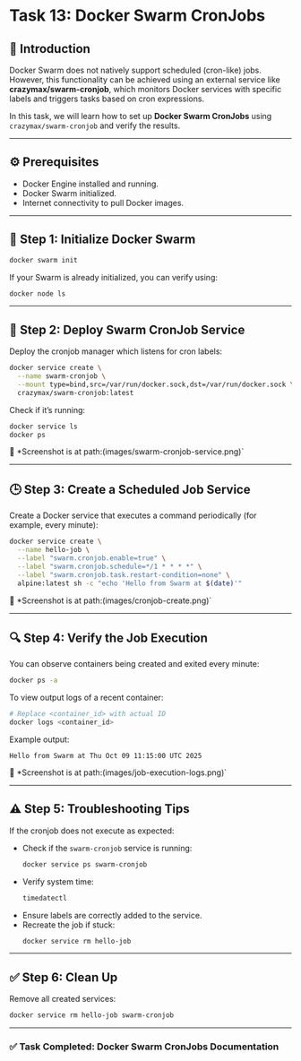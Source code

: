 # Task 13: Docker Swarm CronJobs

## 📘 Introduction
Docker Swarm does not natively support scheduled (cron-like) jobs. However, this functionality can be achieved using an external service like **crazymax/swarm-cronjob**, which monitors Docker services with specific labels and triggers tasks based on cron expressions.

In this task, we will learn how to set up **Docker Swarm CronJobs** using `crazymax/swarm-cronjob` and verify the results.

---

## ⚙️ Prerequisites
- Docker Engine installed and running.
- Docker Swarm initialized.
- Internet connectivity to pull Docker images.

---

## 🧩 Step 1: Initialize Docker Swarm
```bash
docker swarm init
```
If your Swarm is already initialized, you can verify using:
```bash
docker node ls
```

---

## 🧱 Step 2: Deploy Swarm CronJob Service
Deploy the cronjob manager which listens for cron labels:
```bash
docker service create \
  --name swarm-cronjob \
  --mount type=bind,src=/var/run/docker.sock,dst=/var/run/docker.sock \
  crazymax/swarm-cronjob:latest
```
Check if it’s running:
```bash
docker service ls
docker ps
```

📸 *Screenshot is at path:(images/swarm-cronjob-service.png)`

---

## 🕒 Step 3: Create a Scheduled Job Service
Create a Docker service that executes a command periodically (for example, every minute):
```bash
docker service create \
  --name hello-job \
  --label "swarm.cronjob.enable=true" \
  --label "swarm.cronjob.schedule=*/1 * * * *" \
  --label "swarm.cronjob.task.restart-condition=none" \
  alpine:latest sh -c "echo 'Hello from Swarm at $(date)'"
```

📸 *Screenshot is at path:(images/cronjob-create.png)`

---

## 🔍 Step 4: Verify the Job Execution
You can observe containers being created and exited every minute:
```bash
docker ps -a
```

To view output logs of a recent container:
```bash
# Replace <container_id> with actual ID
docker logs <container_id>
```
Example output:
```
Hello from Swarm at Thu Oct 09 11:15:00 UTC 2025
```

📸 *Screenshot is at path:(images/job-execution-logs.png)`

---

## ⚠️ Step 5: Troubleshooting Tips
If the cronjob does not execute as expected:
- Check if the `swarm-cronjob` service is running:
  ```bash
  docker service ps swarm-cronjob
  ```
- Verify system time:
  ```bash
  timedatectl
  ```
- Ensure labels are correctly added to the service.
- Recreate the job if stuck:
  ```bash
  docker service rm hello-job
  ```

---

## ✅ Step 6: Clean Up
Remove all created services:
```bash
docker service rm hello-job swarm-cronjob
```

---



### ✅ Task Completed: Docker Swarm CronJobs Documentation

